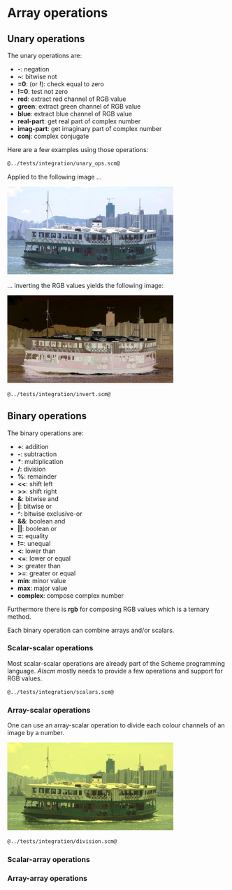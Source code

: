 # Array operations
## Unary operations

The unary operations are:

* **-**: negation
* **~**: bitwise not
* **=0**: (or **!**): check equal to zero
* **!=0**: test not zero
* **red**: extract red channel of RGB value
* **green**: extract green channel of RGB value
* **blue**: extract blue channel of RGB value
* **real-part**: get real part of complex number
* **imag-part**: get imaginary part of complex number
* **conj**: complex conjugate

Here are a few examples using those operations:

```Scheme
@../tests/integration/unary_ops.scm@
```

Applied to the following image ...

![](star-ferry.jpg "Test input image")

... inverting the RGB values yields the following image:

![](inverted.jpg "Inverted image")

```Scheme
@../tests/integration/invert.scm@
```

## Binary operations

The binary operations are:

* **+**: addition
* **-**: subtraction
* **\***: multiplication
* **/**: division
* **%**: remainder
* **<<**: shift left
* **>>**: shift right
* **&**: bitwise and
* **|**: bitwise or
* **^**: bitwise exclusive-or
* **&&**: boolean and
* **||**: boolean or
* **=**: equality
* **!=**: unequal
* **<**: lower than
* **<=**: lower or equal
* **>**: greater than
* **>=**: greater or equal
* **min**: minor value
* **max**: major value
* **complex**: compose complex number

Furthermore there is **rgb** for composing RGB values which is a ternary method.

Each binary operation can combine arrays and/or scalars.

### Scalar-scalar operations

Most scalar-scalar operations are already part of the Scheme programming language. *AIscm* mostly needs to provide a few operations and support for RGB values.

```Scheme
@../tests/integration/scalars.scm@
```

### Array-scalar operations

One can use an array-scalar operation to divide each colour channels of an image by a number.

![](divided.jpg "Divided image")

```Scheme
@../tests/integration/division.scm@
```

### Scalar-array operations

### Array-array operations

